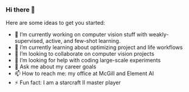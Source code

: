 ### Hi there 👋

Here are some ideas to get you started:

- 🔭 I’m currently working on computer vision stuff with weakly-supervised, active, and few-shot learning.
- 🌱 I’m currently learning about optimizing project and life workflows
- 👯 I’m looking to collaborate on computer vision projects
- 🤔 I’m looking for help with coding large-scale experiments
- 💬 Ask me about my career goals
- 📫 How to reach me: my office at McGill and Element AI
- ⚡ Fun fact: I am a starcraft II master player
